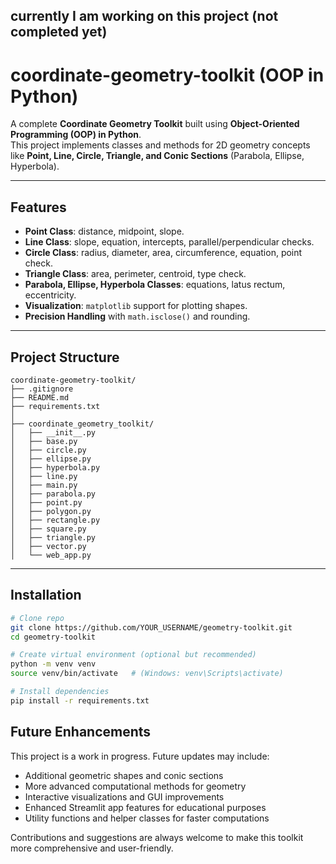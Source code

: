 ## currently  I am working on this project (not completed yet)
#  coordinate-geometry-toolkit (OOP in Python)

A complete **Coordinate Geometry Toolkit** built using **Object-Oriented Programming (OOP) in Python**.  
This project implements classes and methods for 2D geometry concepts like **Point, Line, Circle, Triangle, and Conic Sections** (Parabola, Ellipse, Hyperbola).

---

## Features
- **Point Class**: distance, midpoint, slope.
- **Line Class**: slope, equation, intercepts, parallel/perpendicular checks.
- **Circle Class**: radius, diameter, area, circumference, equation, point check.
- **Triangle Class**: area, perimeter, centroid, type check.
- **Parabola, Ellipse, Hyperbola Classes**: equations, latus rectum, eccentricity.
- **Visualization**: `matplotlib` support for plotting shapes.
- **Precision Handling** with `math.isclose()` and rounding.

---

## Project Structure
```
coordinate-geometry-toolkit/
├── .gitignore
├── README.md
├── requirements.txt
│
├── coordinate_geometry_toolkit/
│   ├── __init__.py
│   ├── base.py
│   ├── circle.py
│   ├── ellipse.py
│   ├── hyperbola.py
│   ├── line.py
│   ├── main.py
│   ├── parabola.py
│   ├── point.py
│   ├── polygon.py
│   ├── rectangle.py
│   ├── square.py
│   ├── triangle.py
│   ├── vector.py
│   └── web_app.py

```


---

## Installation
```bash
# Clone repo
git clone https://github.com/YOUR_USERNAME/geometry-toolkit.git
cd geometry-toolkit

# Create virtual environment (optional but recommended)
python -m venv venv
source venv/bin/activate   # (Windows: venv\Scripts\activate)

# Install dependencies
pip install -r requirements.txt

```
## Future Enhancements

This project is a work in progress. Future updates may include:

- Additional geometric shapes and conic sections
- More advanced computational methods for geometry
- Interactive visualizations and GUI improvements
- Enhanced Streamlit app features for educational purposes
- Utility functions and helper classes for faster computations

Contributions and suggestions are always welcome to make this toolkit more comprehensive and user-friendly.
